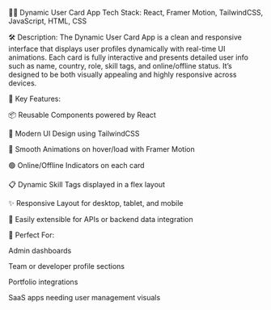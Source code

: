 🧑‍💻 Dynamic User Card App
Tech Stack: React, Framer Motion, TailwindCSS, JavaScript, HTML, CSS

🛠 Description:
The Dynamic User Card App is a clean and responsive interface that displays user profiles dynamically with real-time UI animations. Each card is fully interactive and presents detailed user info such as name, country, role, skill tags, and online/offline status. It’s designed to be both visually appealing and highly responsive across devices.

🚀 Key Features:

📦 Reusable Components powered by React

🎨 Modern UI Design using TailwindCSS

🎥 Smooth Animations on hover/load with Framer Motion

🟢 Online/Offline Indicators on each card

📋 Dynamic Skill Tags displayed in a flex layout

✨ Responsive Layout for desktop, tablet, and mobile

🔄 Easily extensible for APIs or backend data integration

🎯 Perfect For:

Admin dashboards

Team or developer profile sections

Portfolio integrations

SaaS apps needing user management visuals
